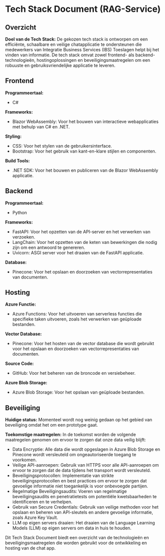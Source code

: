 # Tech Stack Document (RAG-Service)

## Overzicht

**Doel van de Tech Stack:** De gekozen tech stack is ontworpen om een efficiënte, schaalbare en veilige chatapplicatie te ondersteunen die medewerkers van Integratie Business Services (IBS) Toeslagen helpt bij het vinden van informatie. De tech stack omvat zowel frontend- als backend-technologieën, hostingoplossingen en beveiligingsmaatregelen om een robuuste en gebruiksvriendelijke applicatie te leveren.

## Frontend

**Programmeertaal:**

- C#

**Frameworks:**

- Blazor WebAssembly: Voor het bouwen van interactieve webapplicaties met behulp van C# en .NET.

**Styling:**

- CSS: Voor het stylen van de gebruikersinterface.
- Bootstrap: Voor het gebruik van kant-en-klare stijlen en componenten.

**Build Tools:**

- .NET SDK: Voor het bouwen en publiceren van de Blazor WebAssembly applicatie.

## Backend

**Programmeertaal:**

- Python

**Frameworks:**

- FastAPI: Voor het opzetten van de API-server en het verwerken van verzoeken.
- LangChain: Voor het opzetten van de keten van bewerkingen die nodig zijn om een antwoord te genereren.
- Uvicorn: ASGI server voor het draaien van de FastAPI applicatie.

**Database:**

- Pinecone: Voor het opslaan en doorzoeken van vectorrepresentaties van documenten.

## Hosting

**Azure Functie:**

- Azure Functions: Voor het uitvoeren van serverless functies die specifieke taken uitvoeren, zoals het verwerken van geüploade bestanden.

**Vector Database:**

- Pinecone: Voor het hosten van de vector database die wordt gebruikt voor het opslaan en doorzoeken van vectorrepresentaties van documenten.

**Source Code:**

- GitHub: Voor het beheren van de broncode en versiebeheer.

**Azure Blob Storage:**

- Azure Blob Storage: Voor het opslaan van geüploade bestanden.

## Beveiliging

**Huidige status:** Momenteel wordt nog weinig gedaan op het gebied van beveiliging omdat het om een prototype gaat.

**Toekomstige maatregelen:** In de toekomst worden de volgende maatregelen genomen om ervoor te zorgen dat onze data veilig blijft:

- Data Encryptie: Alle data die wordt opgeslagen in Azure Blob Storage en Pinecone wordt versleuteld om ongeautoriseerde toegang te voorkomen.
- Veilige API-aanroepen: Gebruik van HTTPS voor alle API-aanroepen om ervoor te zorgen dat de data tijdens het transport wordt versleuteld.
- Beveiligingsprotocollen: Implementatie van strikte beveiligingsprotocollen en best practices om ervoor te zorgen dat gevoelige informatie niet toegankelijk is voor onbevoegde partijen.
- Regelmatige Beveiligingsaudits: Voeren van regelmatige beveiligingsaudits en penetratietests om potentiële kwetsbaarheden te identificeren en te verhelpen.
- Gebruik van Secure Credentials: Gebruik van veilige methoden voor het opslaan en beheren van API-sleutels en andere gevoelige informatie, zoals Azure Key Vault.
- LLM op eigen servers draaien: Het draaien van de Language Learning Models (LLM) op eigen servers om data in huis te houden.

Dit Tech Stack Document biedt een overzicht van de technologieën en beveiligingsmaatregelen die worden gebruikt voor de ontwikkeling en hosting van de chat app.
